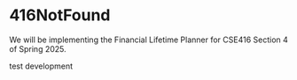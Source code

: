 # 416NotFound
We will be implementing the Financial Lifetime Planner for CSE416 Section 4 of Spring 2025.

test development
